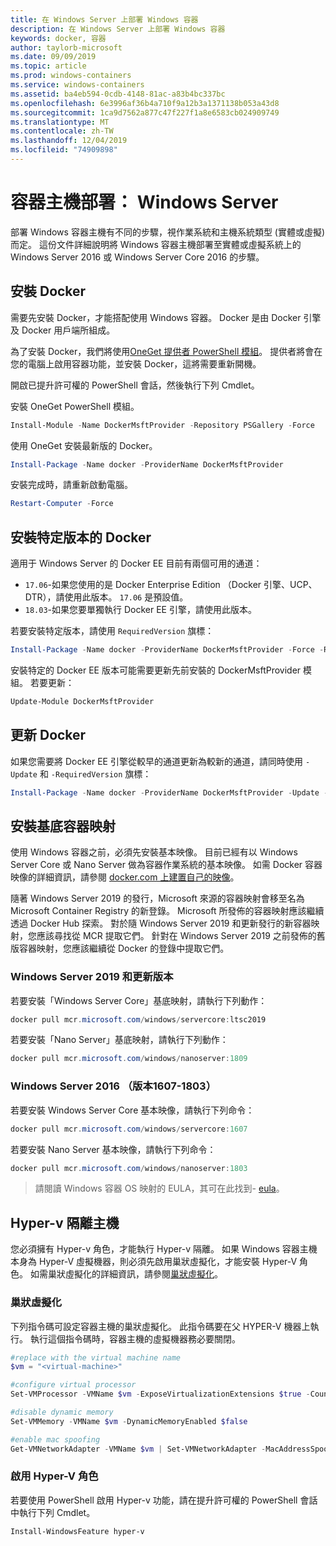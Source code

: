 ```yaml
---
title: 在 Windows Server 上部署 Windows 容器
description: 在 Windows Server 上部署 Windows 容器
keywords: docker, 容器
author: taylorb-microsoft
ms.date: 09/09/2019
ms.topic: article
ms.prod: windows-containers
ms.service: windows-containers
ms.assetid: ba4eb594-0cdb-4148-81ac-a83b4bc337bc
ms.openlocfilehash: 6e3996af36b4a710f9a12b3a1371138b053a43d8
ms.sourcegitcommit: 1ca9d7562a877c47f227f1a8e6583cb024909749
ms.translationtype: MT
ms.contentlocale: zh-TW
ms.lasthandoff: 12/04/2019
ms.locfileid: "74909898"
---
```

# <a name="container-host-deployment-windows-server"></a>容器主機部署： Windows Server

部署 Windows 容器主機有不同的步驟，視作業系統和主機系統類型 (實體或虛擬) 而定。 這份文件詳細說明將 Windows 容器主機部署至實體或虛擬系統上的 Windows Server 2016 或 Windows Server Core 2016 的步驟。

## <a name="install-docker"></a>安裝 Docker

需要先安裝 Docker，才能搭配使用 Windows 容器。 Docker 是由 Docker 引擎及 Docker 用戶端所組成。

為了安裝 Docker，我們將使用[OneGet 提供者 PowerShell 模組](https://github.com/OneGet/MicrosoftDockerProvider)。 提供者將會在您的電腦上啟用容器功能，並安裝 Docker，這將需要重新開機。

開啟已提升許可權的 PowerShell 會話，然後執行下列 Cmdlet。

安裝 OneGet PowerShell 模組。

```PowerShell
Install-Module -Name DockerMsftProvider -Repository PSGallery -Force
```

使用 OneGet 安裝最新版的 Docker。

```PowerShell
Install-Package -Name docker -ProviderName DockerMsftProvider
```

安裝完成時，請重新啟動電腦。

```PowerShell
Restart-Computer -Force
```

## <a name="install-a-specific-version-of-docker"></a>安裝特定版本的 Docker

適用于 Windows Server 的 Docker EE 目前有兩個可用的通道：

* `17.06`-如果您使用的是 Docker Enterprise Edition （Docker 引擎、UCP、DTR），請使用此版本。 `17.06` 是預設值。
* `18.03`-如果您要單獨執行 Docker EE 引擎，請使用此版本。

若要安裝特定版本，請使用 `RequiredVersion` 旗標：

```PowerShell
Install-Package -Name docker -ProviderName DockerMsftProvider -Force -RequiredVersion 18.03
```

安裝特定的 Docker EE 版本可能需要更新先前安裝的 DockerMsftProvider 模組。 若要更新：

```PowerShell
Update-Module DockerMsftProvider
```

## <a name="update-docker"></a>更新 Docker

如果您需要將 Docker EE 引擎從較早的通道更新為較新的通道，請同時使用 `-Update` 和 `-RequiredVersion` 旗標：

```PowerShell
Install-Package -Name docker -ProviderName DockerMsftProvider -Update -Force -RequiredVersion 18.03
```

## <a name="install-base-container-images"></a>安裝基底容器映射

使用 Windows 容器之前，必須先安裝基本映像。 目前已經有以 Windows Server Core 或 Nano Server 做為容器作業系統的基本映像。 如需 Docker 容器映像的詳細資訊，請參閱 [docker.com 上建置自己的映像](https://docs.docker.com/engine/tutorials/dockerimages/)。

隨著 Windows Server 2019 的發行，Microsoft 來源的容器映射會移至名為 Microsoft Container Registry 的新登錄。 Microsoft 所發佈的容器映射應該繼續透過 Docker Hub 探索。 對於隨 Windows Server 2019 和更新發行的新容器映射，您應該尋找從 MCR 提取它們。 針對在 Windows Server 2019 之前發佈的舊版容器映射，您應該繼續從 Docker 的登錄中提取它們。

### <a name="windows-server-2019-and-newer"></a>Windows Server 2019 和更新版本

若要安裝「Windows Server Core」基底映射，請執行下列動作：

```PowerShell
docker pull mcr.microsoft.com/windows/servercore:ltsc2019
```

若要安裝「Nano Server」基底映射，請執行下列動作：

```PowerShell
docker pull mcr.microsoft.com/windows/nanoserver:1809
```

### <a name="windows-server-2016-versions-1607-1803"></a>Windows Server 2016 （版本1607-1803）

若要安裝 Windows Server Core 基本映像，請執行下列命令：

```PowerShell
docker pull mcr.microsoft.com/windows/servercore:1607
```

若要安裝 Nano Server 基本映像，請執行下列命令：

```PowerShell
docker pull mcr.microsoft.com/windows/nanoserver:1803
```

> 請閱讀 Windows 容器 OS 映射的 EULA，其可在此找到- [eula](../images-eula.md)。

## <a name="hyper-v-isolation-host"></a>Hyper-v 隔離主機

您必須擁有 Hyper-v 角色，才能執行 Hyper-v 隔離。 如果 Windows 容器主機本身為 Hyper-V 虛擬機器，則必須先啟用巢狀虛擬化，才能安裝 Hyper-V 角色。 如需巢狀虛擬化的詳細資訊，請參閱[巢狀虛擬化](https://docs.microsoft.com/virtualization/hyper-v-on-windows/user-guide/nested-virtualization)。

### <a name="nested-virtualization"></a>巢狀虛擬化

下列指令碼可設定容器主機的巢狀虛擬化。 此指令碼要在父 HYPER-V 機器上執行。 執行這個指令碼時，容器主機的虛擬機器務必要關閉。

```PowerShell
#replace with the virtual machine name
$vm = "<virtual-machine>"

#configure virtual processor
Set-VMProcessor -VMName $vm -ExposeVirtualizationExtensions $true -Count 2

#disable dynamic memory
Set-VMMemory -VMName $vm -DynamicMemoryEnabled $false

#enable mac spoofing
Get-VMNetworkAdapter -VMName $vm | Set-VMNetworkAdapter -MacAddressSpoofing On
```

### <a name="enable-the-hyper-v-role"></a>啟用 Hyper-V 角色

若要使用 PowerShell 啟用 Hyper-v 功能，請在提升許可權的 PowerShell 會話中執行下列 Cmdlet。

```PowerShell
Install-WindowsFeature hyper-v
```
